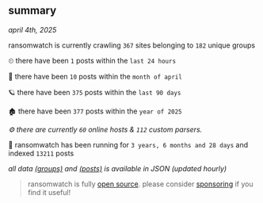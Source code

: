 
## summary
_april 4th, 2025_

ransomwatch is currently crawling `367` sites belonging to `182` unique groups

⏲ there have been `1` posts within the `last 24 hours`

🦈 there have been `10` posts within the `month of april`

🪐 there have been `375` posts within the `last 90 days`

🏚 there have been `377` posts within the `year of 2025`

_⚙️ there are currently `60` online hosts & `112` custom parsers._

🦕 ransomwatch has been running for `3 years, 6 months and 28 days` and indexed `13211` posts

_all data  [(groups)](http://https://dataleak.hopeless99.top//groups) and [(posts)](http://https://dataleak.hopeless99.top//posts) is available in JSON (updated hourly)_

> ransomwatch is fully [open source](https://github.com/joshhighet/ransomwatch#ransomwatch--). please consider [sponsoring](https://github.com/sponsors/joshhighet) if you find it useful!
